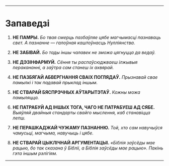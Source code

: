 -----
# Запаведзі

1. **НЕ ПАМРЫ.**
    *Бо твая смерць пазбаўляе цябе магчымасці пазнаваць свет. А пазнанне — галоўная каштоўнасць Нулліянства.*

2. **НЕ ЗАБІВАЙ.**
    *Бо тады іншы чалавек не зможа цягнуцца да ведаў.*

3. **НЕ ДЭЗІНФАРМУЙ.**
    *Сёння ты распаўсюджваеш ілжывыя перакананні, а заўтра сам станеш іх ахвярай.*

4. **НЕ ПАЗБЯГАЙ АБВЕРГНАННЯ СВАІХ ПОГЛЯДАЎ.**
    *Прызнавай свае памылкі і так падавай прыклад іншым.*

5. **НЕ СТВАРАЙ БЯСПРЭЧНЫХ АЎТАРЫТЭТАЎ.**
    *Кожны можа памыляцца.*

6. **НЕ ПАТРАБУЙ АД ІНШЫХ ТОГА, ЧАГО НЕ ПАТРАБУЕШ АД СЯБЕ.**
    *Выяўляй двайныя стандарты свайго мыслення, каб станавіцца лепш.*

7. **НЕ ПЕРАШКАДЖАЙ ЧУЖАМУ ПАЗНАННЮ.**
    *Той, хто сам навучыўся чамусьці, магчыма, навучыць і цябе.*

8. **НЕ СТВАРАЙ ЦЫКЛІЧНАЙ АРГУМЕНТАЦЫІ.**
    *«Біблія заўсёды мае рацыю, бо так сказана ў Бібліі, а Біблія заўсёды мае рацыю». Пакінь гэта іншым рэлігіям.*
-----